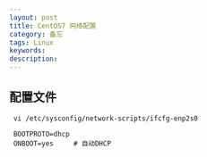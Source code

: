 ```yaml
---
layout: post
title: CentOS7 网络配置
category: 备忘 
tags: Linux
keywords: 
description: 
---
```


## 配置文件

     vi /etc/sysconfig/network-scripts/ifcfg-enp2s0
     
     BOOTPROTO=dhcp
     ONBOOT=yes     # 自动DHCP